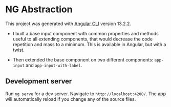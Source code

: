 # NG Abstraction

This project was generated with [Angular CLI](https://github.com/angular/angular-cli) version 13.2.2.

- I built a base input component with common properties and methods useful to all extending components, that would decrease the code repetition and mass to a minimum. This is available in Angular, but with a twist.

- Then extended the base component on two different components: `app-input` and `app-input-with-label`.

## Development server

Run `ng serve` for a dev server. Navigate to `http://localhost:4200/`. The app will automatically reload if you change any of the source files.
